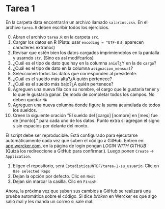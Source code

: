 # Tarea 1

En la carpeta data encontrarán un archivo llamado `salarios.csv`. En el 
archivo `tarea.R` deben escribir todos los ejercicios.

0. Abran el archivo `tarea.R` en la carpeta `src`.
1. Cargar los datos en R (Pista: usar `encoding = "UTF-8` si aparecen caracteres extraños)
2. Revisar que estén bien los datos cargados imprimiendolos en la pantalla y
usarndo `str`. (Sino es así modifcarlos)
3. ¿Cuál es el tipo de dato que hay en la columna `anio`?¿Y en la de `cargo`?
4. ¿Cuál es el tipo de dato en la columna `asignacion_mensual`?
5. Seleccionen todos las datos que corresponden al presidente.
6. ¿Cuál es el sueldo más alta?¿A quién pertenece?
7. ¿Cuál es el sueldo más bajo?¿A quién pertenece?
8. Agreguen una nueva fila con su nombre, el cargo que le gustaría tener y
lo que le gustaría ganar. De modo de completar todos los campos. No
deben quedar `NA`
9. Agreguen una nueva columna donde figure la suma acumulada de todos los
sueldos.
10. Creen la siguiente oración "El sueldo del [cargo] [nombre] en [mes] fue de [monto]."
para cada uno de los datos. Punto extra si agregan el signo `$` sin espacios
por delante del monto.

El script debe ser reproducible. Está configurado para ejecutarse automáticamente
cada vez que suben el código a GitHub. Entren en [app.wercker.com](https://app.wercker.com),
en la página de login pongan *LOGIN WITH GITHUB* (Quizá los redireccione a GitHub
para confirmar.). Luego ponen `Create` -> `Application`. 

1. Eligen el repositorio, será `EstadisticaUNTDF/tarea-1-su_usuario`. 
Clic en `Use selected Repo`
2. Dejan la opción por defecto. Clic en `Next`
3. Dejan sin marcar la casilla. Cilc en `Finish`

Ahora, la próxima vez que suban sus cambios a GitHub se realizará una prueba
automática sobre el código. Si dice *broken* en Wercker es que algo salió
mal y les manda un correo si sale mal.


